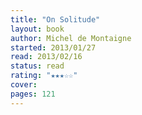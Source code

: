 ```yaml
---
title: "On Solitude"
layout: book
author: Michel de Montaigne
started: 2013/01/27
read: 2013/02/16
status: read
rating: "★★★☆☆"
cover: 
pages: 121
---
```

